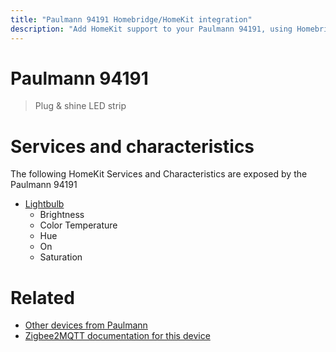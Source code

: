 ```yaml
---
title: "Paulmann 94191 Homebridge/HomeKit integration"
description: "Add HomeKit support to your Paulmann 94191, using Homebridge, Zigbee2MQTT and homebridge-z2m."
---
```

<!---
This file has been GENERATED using src/docgen/docgen.ts
DO NOT EDIT THIS FILE MANUALLY!
-->
# Paulmann 94191
> Plug & shine LED strip


# Services and characteristics
The following HomeKit Services and Characteristics are exposed by
the Paulmann 94191

* [Lightbulb](../../light.md)
  * Brightness
  * Color Temperature
  * Hue
  * On
  * Saturation


# Related
* [Other devices from Paulmann](../index.md#paulmann)
* [Zigbee2MQTT documentation for this device](https://www.zigbee2mqtt.io/devices/94191.html)
